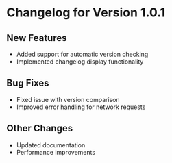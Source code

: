 # Changelog for Version 1.0.1

## New Features
- Added support for automatic version checking
- Implemented changelog display functionality

## Bug Fixes
- Fixed issue with version comparison
- Improved error handling for network requests

## Other Changes
- Updated documentation
- Performance improvements
